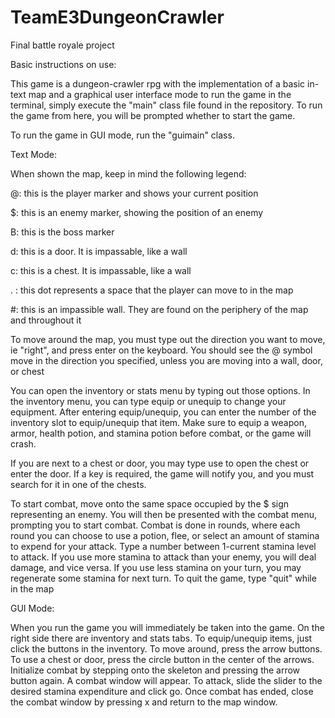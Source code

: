 # TeamE3DungeonCrawler
Final battle royale project

Basic instructions on use:

This game is a dungeon-crawler rpg with the implementation of a basic in-text map and a graphical user interface mode
to run the game in the terminal, simply execute the "main" class file found in the repository. To run the game
from here, you will be prompted whether to start the game.

To run the game in GUI mode, run the "guimain" class.

Text Mode:

When shown the map, keep in mind the following legend:

@: this is the player marker and shows your current position

$: this is an enemy marker, showing the position of an enemy

B: this is the boss marker

d: this is a door. It is impassable, like a wall

c: this is a chest. It is impassable, like a wall

. : this dot represents a space that the player can move to in the map

#: this is an impassible wall. They are found on the periphery of the map and throughout it

To move around the map, you must type out the direction you want to move, ie "right", and press enter
on the keyboard. You should see the @ symbol move in the direction you specified, unless you are moving
into a wall, door, or chest

You can open the inventory or stats menu by typing out those options. In the inventory menu, you can type equip or unequip to change your equipment. After entering equip/unequip, you can enter the number of the inventory slot to equip/unequip that item. Make sure to equip a weapon, armor, health potion, and stamina potion before combat, or the game will crash.

If you are next to a chest or door, you may type use to open the chest or enter the door. If a key is required, the game will notify you, and you must search for it in one of the chests.

To start combat, move onto the same space occupied by the $ sign representing an enemy. You will then
be presented with the combat menu, prompting you to start combat. Combat is done in rounds, where each round you can choose to use a potion, flee, or select an amount of stamina to expend for your attack. Type a number between 1-current stamina level to attack. If you use more stamina to attack than your enemy, you will deal damage, and vice versa. If you use less stamina on your turn, you may regenerate some stamina for next turn.
To quit the game, type "quit" while in the map

GUI Mode:

When you run the game you will immediately be taken into the game. On the right side there are inventory and stats tabs. To equip/unequip items, just click the buttons in the inventory. To move around, press the arrow buttons. To use a chest or door, press the circle button in the center of the arrows. Initialize combat by stepping onto the skeleton and pressing the arrow button again. A combat window will appear. To attack, slide the slider to the desired stamina expenditure and click go. Once combat has ended, close the combat window by pressing x and return to the map window.